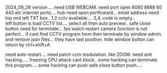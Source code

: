 2024_09_26 version....
need USB WEBCAM.
need port open 8080 8888 80 443 etc internet ports....
hub need open portfoward...
email address need top mid left TXT box..
1,2 cctv available....  3,4, code is empty..   
left button is load CCTV list....  select all then auto preview..
safe close button need for terminate...
fps watch restart camera function is not perfect...
if cant find CCTV program form then terminate by window admin. and remove json files... they have last position.
hide window button can return by ctrl+shift+A

need auto restart....
need patch cctv modulation. like ZOOM.
need anti hacking.....
freezing CPU attack cant block..
some hacking can terminate this program....
some hacking can push safe close button push.....


